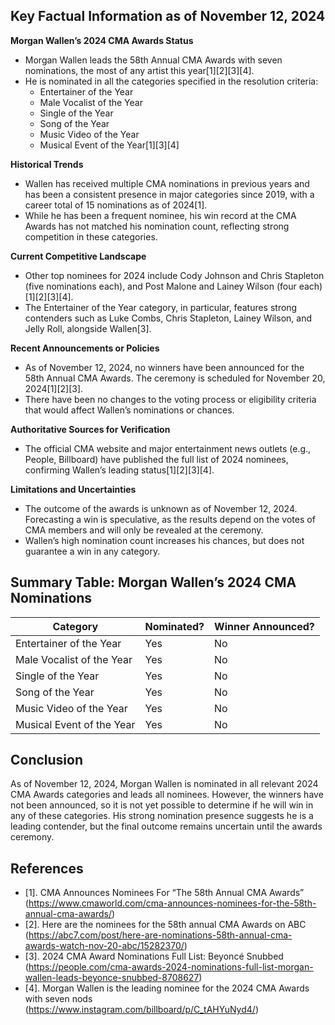 ## Key Factual Information as of November 12, 2024

**Morgan Wallen’s 2024 CMA Awards Status**
- Morgan Wallen leads the 58th Annual CMA Awards with seven nominations, the most of any artist this year[1][2][3][4].
- He is nominated in all the categories specified in the resolution criteria:
  - Entertainer of the Year
  - Male Vocalist of the Year
  - Single of the Year
  - Song of the Year
  - Music Video of the Year
  - Musical Event of the Year[1][3][4]

**Historical Trends**
- Wallen has received multiple CMA nominations in previous years and has been a consistent presence in major categories since 2019, with a career total of 15 nominations as of 2024[1].
- While he has been a frequent nominee, his win record at the CMA Awards has not matched his nomination count, reflecting strong competition in these categories.

**Current Competitive Landscape**
- Other top nominees for 2024 include Cody Johnson and Chris Stapleton (five nominations each), and Post Malone and Lainey Wilson (four each)[1][2][3][4].
- The Entertainer of the Year category, in particular, features strong contenders such as Luke Combs, Chris Stapleton, Lainey Wilson, and Jelly Roll, alongside Wallen[3].

**Recent Announcements or Policies**
- As of November 12, 2024, no winners have been announced for the 58th Annual CMA Awards. The ceremony is scheduled for November 20, 2024[1][2][3].
- There have been no changes to the voting process or eligibility criteria that would affect Wallen’s nominations or chances.

**Authoritative Sources for Verification**
- The official CMA website and major entertainment news outlets (e.g., People, Billboard) have published the full list of 2024 nominees, confirming Wallen’s leading status[1][2][3][4].

**Limitations and Uncertainties**
- The outcome of the awards is unknown as of November 12, 2024. Forecasting a win is speculative, as the results depend on the votes of CMA members and will only be revealed at the ceremony.
- Wallen’s high nomination count increases his chances, but does not guarantee a win in any category.

## Summary Table: Morgan Wallen’s 2024 CMA Nominations

| Category                  | Nominated? | Winner Announced? |
|---------------------------|------------|-------------------|
| Entertainer of the Year   | Yes        | No                |
| Male Vocalist of the Year | Yes        | No                |
| Single of the Year        | Yes        | No                |
| Song of the Year          | Yes        | No                |
| Music Video of the Year   | Yes        | No                |
| Musical Event of the Year | Yes        | No                |

## Conclusion

As of November 12, 2024, Morgan Wallen is nominated in all relevant 2024 CMA Awards categories and leads all nominees. However, the winners have not been announced, so it is not yet possible to determine if he will win in any of these categories. His strong nomination presence suggests he is a leading contender, but the final outcome remains uncertain until the awards ceremony.

## References

- [1]. CMA Announces Nominees For “The 58th Annual CMA Awards” (https://www.cmaworld.com/cma-announces-nominees-for-the-58th-annual-cma-awards/)
- [2]. Here are the nominees for the 58th annual CMA Awards on ABC (https://abc7.com/post/here-are-nominations-58th-annual-cma-awards-watch-nov-20-abc/15282370/)
- [3]. 2024 CMA Award Nominations Full List: Beyoncé Snubbed (https://people.com/cma-awards-2024-nominations-full-list-morgan-wallen-leads-beyonce-snubbed-8708627)
- [4]. Morgan Wallen is the leading nominee for the 2024 CMA Awards with seven nods (https://www.instagram.com/billboard/p/C_tAHYuNyd4/)